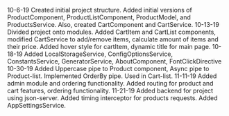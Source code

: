 10-6-19
  Created initial project structure.
  Added initial versions of ProductComponent, ProductListComponent, ProductModel, and ProductsService. Also, created CartComponent and CartService.
10-13-19
  Divided project onto modules.
  Added CartItem and CartList components, modified CartService to add/remove items, calculate amount of items and their price.
  Added hover style for cartItem, dynamic title for main page.
10-18-19
  Added LocalStorageService, ConfigOptionsService, ConstantsService, GeneratorService, AboutComponent, FontClickDirective
10-30-19
  Added Uppercase pipe to Product component, Async pipe to Product-list. 
  Implemented OrderBy pipe. Used in Cart-list.
11-11-19
  Added admin module and ordering functionality. Added routing for product and cart features, ordering functionality.
11-21-19
  Added backend for project using json-server. Added timing interceptor for products requests. Added AppSettingsService.
